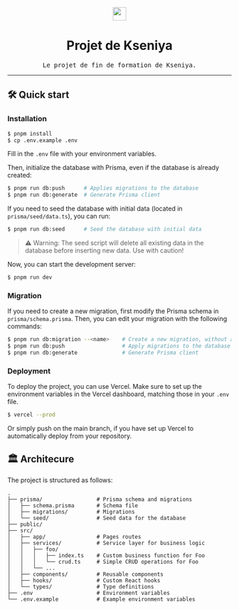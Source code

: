 <!-- ![Finished project](https://img.shields.io/badge/status-finished-green) -->

<p align="center">
	<img src="https://skillicons.dev/icons?i=ts,next,tailwind,vercel" height="30" />
</p>

<!-- <p align="center">
	<img src="docs/logo.png" alt="Icon of the project" height="150"/>
</p> -->

# <div align="center">Projet de Kseniya</div>
<div align="center">
	<samp>Le projet de fin de formation de Kseniya.</samp>
</div>

<hr>

## 🛠️ Quick start

### Installation
```bash
$ pnpm install
$ cp .env.example .env
```
Fill in the `.env` file with your environment variables.

Then, initialize the database with Prisma, even if the database is already created:

```bash
$ pnpm run db:push		# Applies migrations to the database
$ pnpm run db:generate	# Generate Prisma client
```

If you need to seed the database with initial data (located in `prisma/seed/data.ts`), you can run:
```bash
$ pnpm run db:seed		# Seed the database with initial data
```
> ⚠ Warning: The seed script will delete all existing data in the database before inserting new data. Use with caution!

Now, you can start the development server:
```bash
$ pnpm run dev
```

### Migration
If you need to create a new migration, first modify the Prisma schema in `prisma/schema.prisma`. Then, you can edit your migration with the following commands:
```bash
$ pnpm run db:migration --<name>	# Create a new migration, without applying it
$ pnpm run db:push					# Apply migrations to the database
$ pnpm run db:generate				# Generate Prisma client
```

### Deployment
To deploy the project, you can use Vercel. Make sure to set up the environment variables in the Vercel dashboard, matching those in your `.env` file.

```bash
$ vercel --prod
```

Or simply push on the main branch, if you have set up Vercel to automatically deploy from your repository.


## 🏛️ Architecure
The project is structured as follows:
```
.
├── prisma/                 # Prisma schema and migrations
│   ├── schema.prisma       # Schema file
│   ├── migrations/         # Migrations
│   └── seed/               # Seed data for the database
├── public/                 
├── src/
│   ├── app/                # Pages routes
│   ├── services/			# Service layer for business logic
│   │   ├── foo/            
│   │   │   ├── index.ts    # Custom business function for Foo
│   │   │   └── crud.ts     # Simple CRUD operations for Foo
│   │   └── ...            
│   ├── components/         # Reusable components
│   ├── hooks/              # Custom React hooks
│   └── types/              # Type definitions
├── .env                    # Environment variables
└── .env.example            # Example environment variables
```